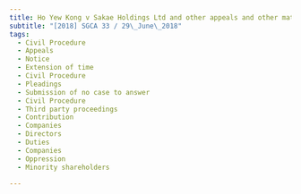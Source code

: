 ```yaml
---
title: Ho Yew Kong v Sakae Holdings Ltd and other appeals and other matters 
subtitle: "[2018] SGCA 33 / 29\_June\_2018"
tags:
  - Civil Procedure
  - Appeals
  - Notice
  - Extension of time
  - Civil Procedure
  - Pleadings
  - Submission of no case to answer
  - Civil Procedure
  - Third party proceedings
  - Contribution
  - Companies
  - Directors
  - Duties
  - Companies
  - Oppression
  - Minority shareholders

---
```


